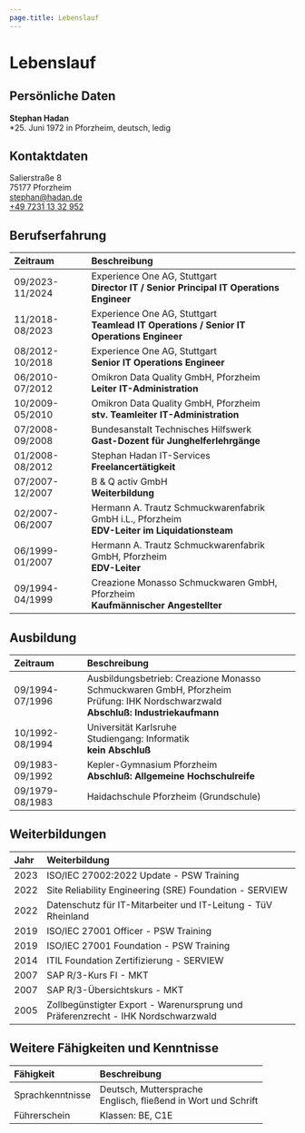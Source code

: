 ```yaml
---
page.title: Lebenslauf
---
```

# Lebenslauf

## Persönliche Daten

**Stephan Hadan**<br />
*25. Juni 1972 in Pforzheim, deutsch, ledig

## Kontaktdaten

Salierstraße 8<br />
75177 Pforzheim<br />
[stephan@hadan.de](mailto:stephan@hadan.de)<br />
[+49 7231 13 32 952](tel:+4972311332952)

## Berufserfahrung

| Zeitraum        | Beschreibung |
|:----------------|:--------------------------------------------------------|
| 09/2023-11/2024 | Experience One AG, Stuttgart<br />**Director IT / Senior Principal IT Operations Engineer** |
| 11/2018-08/2023 | Experience One AG, Stuttgart<br />**Teamlead IT Operations / Senior IT Operations Engineer** |
| 08/2012-10/2018 | Experience One AG, Stuttgart<br />**Senior IT Operations Engineer** |
| 06/2010-07/2012 | Omikron Data Quality GmbH, Pforzheim<br />**Leiter IT-Administration** |
| 10/2009-05/2010 | Omikron Data Quality GmbH, Pforzheim<br />**stv. Teamleiter IT-Administration** |
| 07/2008-09/2008 | Bundesanstalt Technisches Hilfswerk<br />**Gast-Dozent für Junghelferlehrgänge** |
| 01/2008-08/2012 | Stephan Hadan IT-Services<br />**Freelancertätigkeit** |
| 07/2007-12/2007 | B & Q activ GmbH<br />**Weiterbildung** |
| 02/2007-06/2007 | Hermann A. Trautz Schmuckwarenfabrik GmbH i.L., Pforzheim<br />**EDV-Leiter im Liquidationsteam** |
| 06/1999-01/2007 | Hermann A. Trautz Schmuckwarenfabrik GmbH, Pforzheim<br />**EDV-Leiter** |
| 09/1994-04/1999 | Creazione Monasso Schmuckwaren GmbH, Pforzheim<br />**Kaufmännischer Angestellter** |

## Ausbildung

| Zeitraum        | Beschreibung |
|:----------------|:--------------------------------------------------------|
| 09/1994-07/1996 | Ausbildungsbetrieb: Creazione Monasso Schmuckwaren GmbH, Pforzheim<br />Prüfung: IHK Nordschwarzwald<br />**Abschluß: Industriekaufmann** |
| 10/1992-08/1994 | Universität Karlsruhe<br />Studiengang: Informatik<br />**kein Abschluß** |
| 09/1983-09/1992 | Kepler-Gymnasium Pforzheim<br />**Abschluß: Allgemeine Hochschulreife** |
| 09/1979-08/1983 | Haidachschule Pforzheim (Grundschule) |

## Weiterbildungen

| Jahr | Weiterbildung |
|:-----|:--------------|
| 2023 | ISO/IEC 27002:2022 Update - PSW Training |
| 2022 | Site Reliability Engineering (SRE) Foundation - SERVIEW |
| 2022 | Datenschutz für IT-Mitarbeiter und IT-Leitung - TüV Rheinland|
| 2019 | ISO/IEC 27001 Officer - PSW Training |
| 2019 | ISO/IEC 27001 Foundation - PSW Training |
| 2014 | ITIL Foundation Zertifizierung - SERVIEW |
| 2007 | SAP R/3-Kurs FI - MKT |
| 2007 | SAP R/3-Übersichtskurs - MKT |
| 2005 | Zollbegünstigter Export - Warenursprung und Präferenzrecht - IHK Nordschwarzwald |


## Weitere Fähigkeiten und Kenntnisse

| Fähigkeit | Beschreibung |
|:----------|:-------------|
| Sprachkenntnisse | Deutsch, Muttersprache<br />Englisch, fließend in Wort und Schrift |
| Führerschein | Klassen: BE, C1E |


